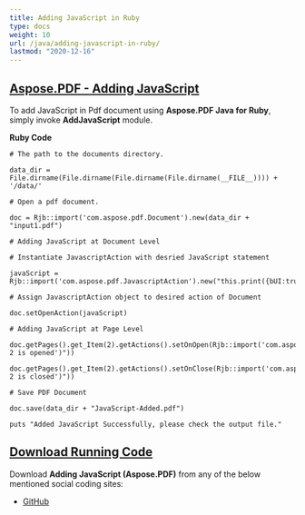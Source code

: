 ```yaml
---
title: Adding JavaScript in Ruby
type: docs
weight: 10
url: /java/adding-javascript-in-ruby/
lastmod: "2020-12-16"
---
```


## <ins>**Aspose.PDF - Adding JavaScript**
To add JavaScript in Pdf document using **Aspose.PDF Java for Ruby**, simply invoke **AddJavaScript** module.

**Ruby Code**
```
# The path to the documents directory.

data_dir = File.dirname(File.dirname(File.dirname(File.dirname(__FILE__)))) + '/data/'

# Open a pdf document.

doc = Rjb::import('com.aspose.pdf.Document').new(data_dir + "input1.pdf")

# Adding JavaScript at Document Level

# Instantiate JavascriptAction with desried JavaScript statement

javaScript = Rjb::import('com.aspose.pdf.JavascriptAction').new("this.print({bUI:true,bSilent:false,bShrinkToFit:true});");

# Assign JavascriptAction object to desired action of Document

doc.setOpenAction(javaScript)

# Adding JavaScript at Page Level

doc.getPages().get_Item(2).getActions().setOnOpen(Rjb::import('com.aspose.pdf.JavascriptAction').new("app.alert('page 2 is opened')"))

doc.getPages().get_Item(2).getActions().setOnClose(Rjb::import('com.aspose.pdf.JavascriptAction').new("app.alert('page 2 is closed')"))

# Save PDF Document

doc.save(data_dir + "JavaScript-Added.pdf")

puts "Added JavaScript Successfully, please check the output file."
```

## <ins>**Download Running Code**
Download **Adding JavaScript (Aspose.PDF)** from any of the below mentioned social coding sites:

- [GitHub](https://github.com/aspose-pdf/Aspose.PDF-for-Java/tree/master/Plugins/Aspose_Pdf_Java_for_Ruby/lib/asposepdfjava/Document/addjavascript.rb)
